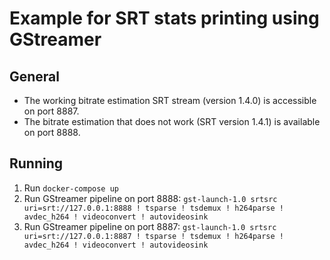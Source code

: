 # Example for SRT stats printing using GStreamer
## General
* The working bitrate estimation SRT stream (version 1.4.0) is accessible on port 8887.
* The bitrate estimation that does not work (SRT version 1.4.1) is available on port 8888.
## Running
1. Run `docker-compose up`
2. Run GStreamer pipeline on port 8888: `gst-launch-1.0 srtsrc uri=srt://127.0.0.1:8888 ! tsparse ! tsdemux ! h264parse ! avdec_h264 ! videoconvert ! autovideosink`
3. Run GStreamer pipeline on port 8887: `gst-launch-1.0 srtsrc uri=srt://127.0.0.1:8887 ! tsparse ! tsdemux ! h264parse ! avdec_h264 ! videoconvert ! autovideosink`
